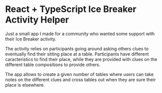 # React + TypeScript Ice Breaker Activity Helper

Just a small app I made for a community who wanted some support with their Ice Breaker activity.

The activity relies on participants going around asking others clues to eventually find their sitting place at a table. Participants have different caracteristics to find their place, while they are provided with clues on the different table compositions to provide others.

The app allows to create a given number of tables where users can take notes on the different clues and cross tables out when they are sure their place is elsewhere.

